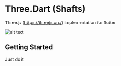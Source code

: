 # Three.Dart (Shafts)

Three.js (https://threejs.org/) implementation for flutter 

![alt text](https://i.ibb.co/G0xCNMp/Screenshot-2022-07-12-at-00-31-27.png)

## Getting Started

Just do it
